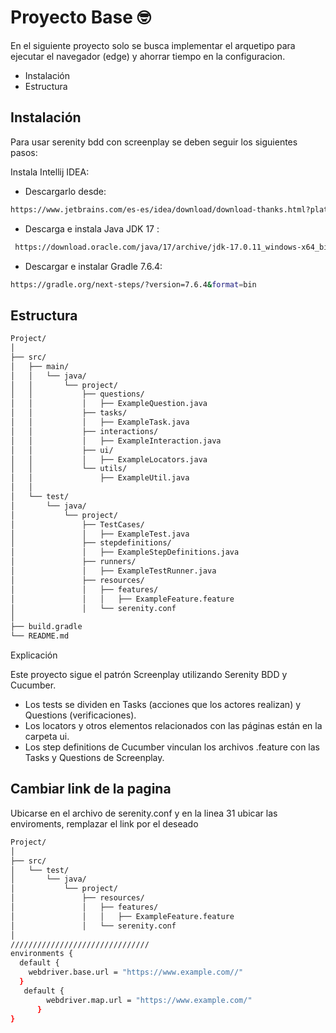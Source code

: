 # Proyecto Base :nerd_face:

 En el siguiente proyecto solo se busca implementar el arquetipo para ejecutar el navegador (edge) y ahorrar tiempo en la configuracion.

- Instalación
- Estructura
  
## Instalación

Para usar serenity bdd con screenplay se deben seguir los siguientes pasos:

 Instala Intellij IDEA:

- Descargarlo desde:
  
 ```bash
 https://www.jetbrains.com/es-es/idea/download/download-thanks.html?platform=windows&code=IIC
```
- Descarga e instala Java JDK 17 :
```bash
 https://download.oracle.com/java/17/archive/jdk-17.0.11_windows-x64_bin.exe (sha256 )
```
 - Descargar e instalar Gradle 7.6.4:
 ```bash
 https://gradle.org/next-steps/?version=7.6.4&format=bin
```

## Estructura
```bash
Project/
│
├── src/
│   ├── main/
│   │   └── java/
│   │       └── project/
│   │           ├── questions/
│   │           │   ├── ExampleQuestion.java
│   │           ├── tasks/
│   │           │   ├── ExampleTask.java
│   │           ├── interactions/
│   │           │   ├── ExampleInteraction.java
│   │           ├── ui/
│   │           │   ├── ExampleLocators.java
│   │           └── utils/
│   │               ├── ExampleUtil.java
│   │
│   └── test/
│       └── java/
│           └── project/
│               ├── TestCases/
│               │   ├── ExampleTest.java
│               ├── stepdefinitions/
│               │   ├── ExampleStepDefinitions.java
│               ├── runners/
│               │   ├── ExampleTestRunner.java
│               ├── resources/
│               │   ├── features/
│               │   │   ├── ExampleFeature.feature
│               │   └── serenity.conf
│
├── build.gradle
└── README.md

```
  Explicación
  
Este proyecto sigue el patrón Screenplay utilizando Serenity BDD y Cucumber. 

- Los tests se dividen en Tasks (acciones que los actores realizan) y Questions (verificaciones).
- Los locators y otros elementos relacionados con las páginas están en la carpeta ui.
- Los step definitions de Cucumber vinculan los archivos .feature con las Tasks y Questions de Screenplay.

## Cambiar link de la pagina
Ubicarse en el archivo de serenity.conf y en la linea 31 ubicar las enviroments, remplazar el link por el deseado
```bash
Project/
│
├── src/
│   └── test/
│       └── java/
│           └── project/
│               ├── resources/
│               │   ├── features/
│               │   │   ├── ExampleFeature.feature
│               │   └── serenity.conf
│
///////////////////////////////
environments {
  default {
    webdriver.base.url = "https://www.example.com//"
  }
   default {
        webdriver.map.url = "https://www.example.com/"
      }
}
```

